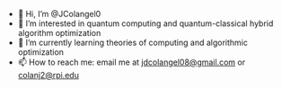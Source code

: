 - 👋 Hi, I’m @JColangel0
- 👀 I’m interested in quantum computing and quantum-classical hybrid algorithm optimization
- 🌱 I’m currently learning theories of computing and algorithmic optimization
- 📫 How to reach me: email me at jdcolangel08@gmail.com or colanj2@rpi.edu


<!---
JColangel0/JColangel0 is a ✨ special ✨ repository because its `README.md` (this file) appears on your GitHub profile.
You can click the Preview link to take a look at your changes.
--->
